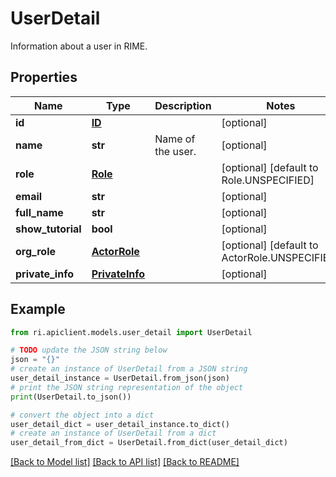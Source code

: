 # UserDetail

Information about a user in RIME.

## Properties

Name | Type | Description | Notes
------------ | ------------- | ------------- | -------------
**id** | [**ID**](ID.md) |  | [optional] 
**name** | **str** | Name of the user. | [optional] 
**role** | [**Role**](Role.md) |  | [optional] [default to Role.UNSPECIFIED]
**email** | **str** |  | [optional] 
**full_name** | **str** |  | [optional] 
**show_tutorial** | **bool** |  | [optional] 
**org_role** | [**ActorRole**](ActorRole.md) |  | [optional] [default to ActorRole.UNSPECIFIED]
**private_info** | [**PrivateInfo**](PrivateInfo.md) |  | [optional] 

## Example

```python
from ri.apiclient.models.user_detail import UserDetail

# TODO update the JSON string below
json = "{}"
# create an instance of UserDetail from a JSON string
user_detail_instance = UserDetail.from_json(json)
# print the JSON string representation of the object
print(UserDetail.to_json())

# convert the object into a dict
user_detail_dict = user_detail_instance.to_dict()
# create an instance of UserDetail from a dict
user_detail_from_dict = UserDetail.from_dict(user_detail_dict)
```
[[Back to Model list]](../README.md#documentation-for-models) [[Back to API list]](../README.md#documentation-for-api-endpoints) [[Back to README]](../README.md)

